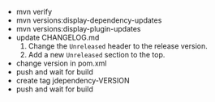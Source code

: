 - mvn verify
- mvn versions:display-dependency-updates
- mvn versions:display-plugin-updates
- update CHANGELOG.md
  1. Change the `Unreleased` header to the release version.
  2. Add a new `Unreleased` section to the top.
- change version in pom.xml
- push and wait for build
- create tag jdependency-VERSION
- push and wait for build
